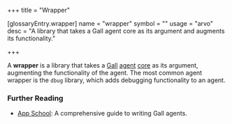 +++
title = "Wrapper"

[glossaryEntry.wrapper]
name = "wrapper"
symbol = ""
usage = "arvo"
desc = "A library that takes a Gall agent core as its argument and augments its functionality."

+++

A **wrapper** is a library that takes a [Gall](/reference/glossary/gall)
[agent](/reference/glossary/agent) [core](/reference/glossary/core) as its
argument, augmenting the functionality of the agent. The most common agent
wrapper is the `dbug` library, which adds debugging functionality to an agent.

### Further Reading

- [App School](/guides/core/app-school/intro): A comprehensive guide to writing
  Gall agents.
